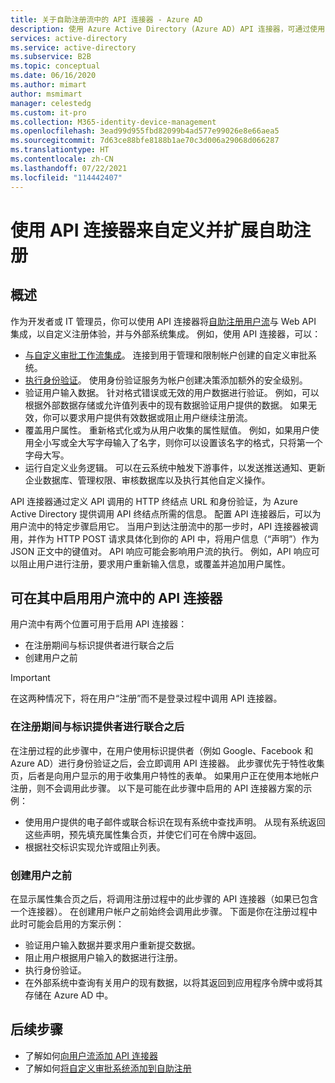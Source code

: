 ```yaml
---
title: 关于自助注册流中的 API 连接器 - Azure AD
description: 使用 Azure Active Directory (Azure AD) API 连接器，可通过使用 Web API 来自定义并扩展自助注册用户流。
services: active-directory
ms.service: active-directory
ms.subservice: B2B
ms.topic: conceptual
ms.date: 06/16/2020
ms.author: mimart
author: msmimart
manager: celestedg
ms.custom: it-pro
ms.collection: M365-identity-device-management
ms.openlocfilehash: 3ead99d955fbd82099b4ad577e99026e8e66aea5
ms.sourcegitcommit: 7d63ce88bfe8188b1ae70c3d006a29068d066287
ms.translationtype: HT
ms.contentlocale: zh-CN
ms.lasthandoff: 07/22/2021
ms.locfileid: "114442407"
---
```

# <a name="use-api-connectors-to-customize-and-extend-self-service-sign-up"></a>使用 API 连接器来自定义并扩展自助注册 

## <a name="overview"></a>概述 
作为开发者或 IT 管理员，你可以使用 API 连接器将[自助注册用户流](self-service-sign-up-overview.md)与 Web API 集成，以自定义注册体验，并与外部系统集成。 例如，使用 API 连接器，可以：

- [与自定义审批工作流集成](self-service-sign-up-add-approvals.md)。 连接到用于管理和限制帐户创建的自定义审批系统。
- [执行身份验证](code-samples-self-service-sign-up.md#identity-verification)。 使用身份验证服务为帐户创建决策添加额外的安全级别。
- 验证用户输入数据。 针对格式错误或无效的用户数据进行验证。 例如，可以根据外部数据存储或允许值列表中的现有数据验证用户提供的数据。 如果无效，你可以要求用户提供有效数据或阻止用户继续注册流。
- 覆盖用户属性。 重新格式化或为从用户收集的属性赋值。 例如，如果用户使用全小写或全大写字母输入了名字，则你可以设置该名字的格式，只将第一个字母大写。 
- 运行自定义业务逻辑。 可以在云系统中触发下游事件，以发送推送通知、更新企业数据库、管理权限、审核数据库以及执行其他自定义操作。

API 连接器通过定义 API 调用的 HTTP 终结点 URL 和身份验证，为 Azure Active Directory 提供调用 API 终结点所需的信息。 配置 API 连接器后，可以为用户流中的特定步骤启用它。 当用户到达注册流中的那一步时，API 连接器被调用，并作为 HTTP POST 请求具体化到你的 API 中，将用户信息（“声明”）作为 JSON 正文中的键值对。 API 响应可能会影响用户流的执行。 例如，API 响应可以阻止用户进行注册，要求用户重新输入信息，或覆盖并追加用户属性。

## <a name="where-you-can-enable-an-api-connector-in-a-user-flow"></a>可在其中启用用户流中的 API 连接器

用户流中有两个位置可用于启用 API 连接器：

- 在注册期间与标识提供者进行联合之后
- 创建用户之前

> [!IMPORTANT]
> 在这两种情况下，将在用户“注册”而不是登录过程中调用 API 连接器。

### <a name="after-federating-with-an-identity-provider-during-sign-up"></a>在注册期间与标识提供者进行联合之后

在注册过程的此步骤中，在用户使用标识提供者（例如 Google、Facebook 和 Azure AD）进行身份验证之后，会立即调用 API 连接器。 此步骤优先于特性收集页，后者是向用户显示的用于收集用户特性的表单。 如果用户正在使用本地帐户注册，则不会调用此步骤。 以下是可能在此步骤中启用的 API 连接器方案的示例：

- 使用用户提供的电子邮件或联合标识在现有系统中查找声明。 从现有系统返回这些声明，预先填充属性集合页，并使它们可在令牌中返回。
- 根据社交标识实现允许或阻止列表。

### <a name="before-creating-the-user"></a>创建用户之前

在显示属性集合页之后，将调用注册过程中的此步骤的 API 连接器（如果已包含一个连接器）。 在创建用户帐户之前始终会调用此步骤。 下面是你在注册过程中此时可能会启用的方案示例：

- 验证用户输入数据并要求用户重新提交数据。
- 阻止用户根据用户输入的数据进行注册。
- 执行身份验证。
- 在外部系统中查询有关用户的现有数据，以将其返回到应用程序令牌中或将其存储在 Azure AD 中。

## <a name="next-steps"></a>后续步骤
- 了解如何[向用户流添加 API 连接器](self-service-sign-up-add-api-connector.md)
- 了解如何[将自定义审批系统添加到自助注册](self-service-sign-up-add-approvals.md)